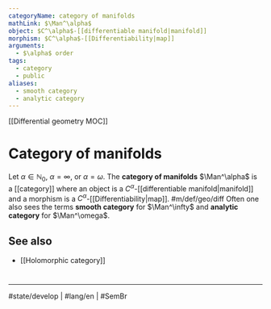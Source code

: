```yaml
---
categoryName: category of manifolds
mathLink: $\Man^\alpha$
object: $C^\alpha$-[[differentiable manifold|manifold]]
morphism: $C^\alpha$-[[Differentiability|map]]
arguments:
  - $\alpha$ order
tags:
  - category
  - public
aliases:
  - smooth category
  - analytic category
---
```

[[Differential geometry MOC]]
# Category of manifolds

Let $\alpha \in \mathbb{N}_{0}$, $\alpha = \infty$, or $\alpha=\omega$.
The **category of manifolds** $\Man^\alpha$ is a [[category]] where
an object is a $C^\alpha$-[[differentiable manifold|manifold]]
and a morphism is a $C^\alpha$-[[Differentiability|map]]. #m/def/geo/diff 
Often one also sees the terms **smooth category** for $\Man^\infty$
and **analytic category** for $\Man^\omega$.

## See also

- [[Holomorphic category]]

#
---
#state/develop | #lang/en | #SemBr
